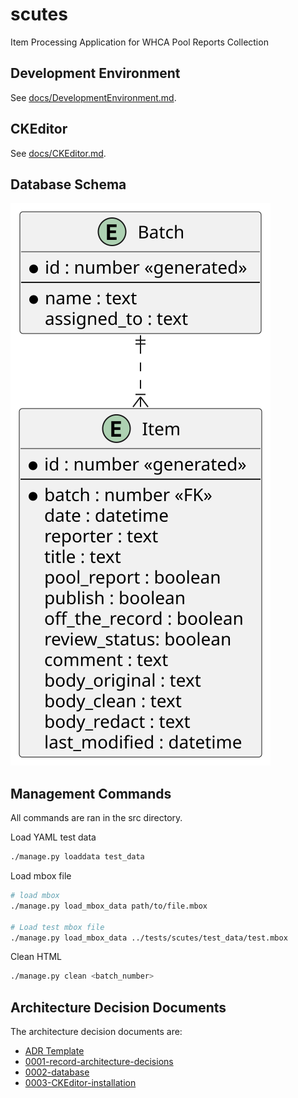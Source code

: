 # scutes

Item Processing Application for WHCA Pool Reports Collection

## Development Environment

See [docs/DevelopmentEnvironment.md](docs/DevelopmentEnvironment.md).

## CKEditor

See [docs/CKEditor.md](docs/CKEditor.md).

## Database Schema

![Database Schema](docs/images/db_schema.svg)

## Management Commands

All commands are ran in the src directory.

Load YAML test data

```zsh
./manage.py loaddata test_data
```

Load mbox file

```zsh
# load mbox
./manage.py load_mbox_data path/to/file.mbox 

# Load test mbox file
./manage.py load_mbox_data ../tests/scutes/test_data/test.mbox 
```

Clean HTML

```zsh
./manage.py clean <batch_number>
```

## Architecture Decision Documents

The architecture decision documents are:

* [ADR Template](docs/decisions/adr-template.md)
* [0001-record-architecture-decisions](docs/decisions/0001-record-architecture-decisions.md)
* [0002-database](docs/decisions/0002-database.md)
* [0003-CKEditor-installation](docs/decisions/0003-CKEditor-installation.md)
